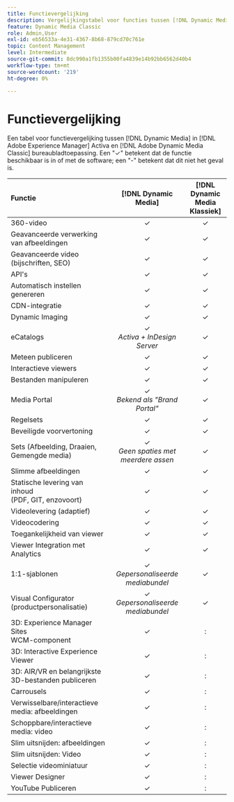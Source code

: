 ```yaml
---
title: Functievergelijking
description: Vergelijkingstabel voor functies tussen [!DNL Dynamic Media] in [!DNL Adobe Experience Manager] Activa en [!DNL Adobe Dynamic Media Classic] bureaubladtoepassing.
feature: Dynamic Media Classic
role: Admin,User
exl-id: eb56533a-4e31-4367-8b68-879cd70c761e
topic: Content Management
level: Intermediate
source-git-commit: 8dc990a1fb1355b00fa4839e14b92bb6562d40b4
workflow-type: tm+mt
source-wordcount: '219'
ht-degree: 0%

---
```


# Functievergelijking

Een tabel voor functievergelijking tussen [!DNL Dynamic Media] in [!DNL Adobe Experience Manager] Activa en [!DNL Adobe Dynamic Media Classic] bureaubladtoepassing. Een &quot;✓&quot; betekent dat de functie beschikbaar is in of met de software; een &quot;-&quot; betekent dat dit niet het geval is.

| Functie | [!DNL Dynamic Media] | [!DNL Dynamic Media<br>Klassiek] |
| :--- | :---: | :---: |
| 360-video | ✓ | ✓ |
| Geavanceerde verwerking van afbeeldingen | ✓ | ✓ |
| Geavanceerde video (bijschriften, SEO) | ✓ | ✓ |
| API&#39;s | ✓ | ✓ |
| Automatisch instellen genereren | ✓ | ✓ |
| CDN-integratie | ✓ | ✓ |
| Dynamic Imaging | ✓ | ✓ |
| eCatalogs | ✓<br>*Activa + InDesign Server* | ✓ |
| Meteen publiceren | ✓ | ✓ |
| Interactieve viewers | ✓ | ✓ |
| Bestanden manipuleren | ✓ | ✓ |
| Media Portal | ✓<br>*Bekend als &quot;Brand Portal&quot;* | ✓ |
| Regelsets | ✓ | ✓ |
| Beveiligde voorvertoning | ✓ | ✓ |
| Sets (Afbeelding, Draaien, Gemengde media) | ✓<br>*Geen spaties met meerdere assen* | ✓ |
| Slimme afbeeldingen | ✓ | ✓ |
| Statische levering van inhoud<br>(PDF, GIT, enzovoort) | ✓ | ✓ |
| Videolevering (adaptief) | ✓ | ✓ |
| Videocodering | ✓ | ✓ |
| Toegankelijkheid van viewer | ✓ | ✓ |
| Viewer Integration met Analytics | ✓ | ✓ |
| 1:1-sjablonen | ✓<br>*Gepersonaliseerde mediabundel* | ✓ |
| Visual Configurator<br>(productpersonalisatie) | ✓<br>*Gepersonaliseerde mediabundel* | ✓ |
| 3D: Experience Manager Sites<br>WCM-component | ✓ | : |
| 3D: Interactive Experience Viewer | ✓ | : |
| 3D: AIR/VR en belangrijkste 3D-bestanden publiceren | ✓ | : |
| Carrousels | ✓ | : |
| Verwisselbare/interactieve media: afbeeldingen | ✓ | : |
| Schoppbare/interactieve media: video | ✓ | : |
| Slim uitsnijden: afbeeldingen | ✓ | : |
| Slim uitsnijden: Video | ✓ | : |
| Selectie videominiatuur | ✓ | : |
| Viewer Designer | ✓ | : |
| YouTube Publiceren | ✓ | : |
